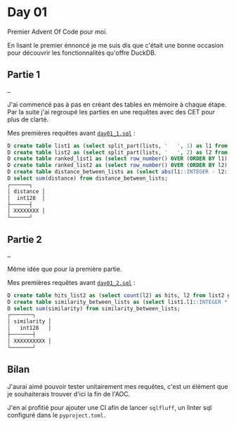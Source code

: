 # Day 01

Premier Advent Of Code pour moi.

En lisant le premier énnoncé je me suis dis que c'était une bonne occasion pour découvrir les fonctionnalités qu'offre DuckDB.

## Partie 1

```txt
…
```

J'ai commencé pas à pas en créant des tables en mémoire à chaque étape.
Par la suite j'ai regroupé les parties en une requêtes avec des CET pour plus de clarté.

Mes premières requêtes avant [`day01_1.sql`](../payloads/day01_1.sql) :
```sql
D create table list1 as (select split_part(lists, '   ', 1) as l1 from read_csv('datasets/day01.txt', header=false, columns={'lists': 'TEXT'}));
D create table list2 as (select split_part(lists, '   ', 2) as l2 from read_csv('datasets/day01.txt', header=false, columns={'lists': 'TEXT'}));
D create table ranked_list1 as (select row_number() OVER (ORDER BY l1) as rank, l1 from list1);
D create table ranked_list2 as (select row_number() OVER (ORDER BY l2) as rank, l2 from list2);
D create table distance_between_lists as (select abs(l1::INTEGER - l2::INTEGER) as distance from ranked_list1 join ranked_list2 using(rank));
D select sum(distance) from distance_between_lists;
┌──────┐
│ distance │
│  int128  │
├──────┤
│ XXXXXXXX │
└──────┘
```

## Partie 2

```txt
…
```

Même idée que pour la première partie.

Mes premières requêtes avant [`day01_2.sql`](../payloads/day01_2.sql) :

```sql
D create table hits_list2 as (select count(l2) as hits, l2 from list2 group by l2);
D create table similarity_between_lists as (select list1.l1::INTEGER * coalesce(hits_list2.hits,0)  as similarity from list1 left join hits_list2 on list1.l1=hits_list2.l2);
D select sum(similarity) from similarity_between_lists;
┌───────┐
│ similarity │
│   int128   │
├───────┤
│ XXXXXXXXXX │
└───────┘
```

## Bilan

J'aurai aimé pouvoir tester unitairement mes requêtes, c'est un élément que je souhaiterais trouver d'ici la fin de l'AOC.

J'en ai profitié pour ajouter une CI afin de lancer `sqlfluff`, un linter sql configuré dans le `pyproject.toml`.
